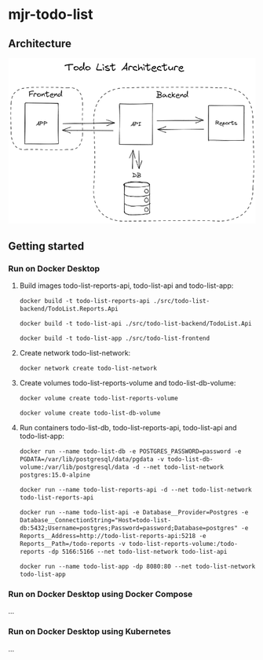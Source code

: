 # mjr-todo-list

## Architecture

![Todo List Architecture](docs/todo-list-architecture.png)

## Getting started

### Run on Docker Desktop

1. Build images todo-list-reports-api, todo-list-api and todo-list-app:

    ```
    docker build -t todo-list-reports-api ./src/todo-list-backend/TodoList.Reports.Api
    ```

    ```
    docker build -t todo-list-api ./src/todo-list-backend/TodoList.Api
    ```

    ```
    docker build -t todo-list-app ./src/todo-list-frontend
    ```

2. Create network todo-list-network:

    ``` 
    docker network create todo-list-network
    ```

3. Create volumes todo-list-reports-volume and todo-list-db-volume:

   ```
   docker volume create todo-list-reports-volume
   ```
   
   ```
   docker volume create todo-list-db-volume
   ```

3. Run containers todo-list-db, todo-list-reports-api, todo-list-api and todo-list-app:

    ```
    docker run --name todo-list-db -e POSTGRES_PASSWORD=password -e PGDATA=/var/lib/postgresql/data/pgdata -v todo-list-db-volume:/var/lib/postgresql/data -d --net todo-list-network postgres:15.0-alpine
    ```

    ```
    docker run --name todo-list-reports-api -d --net todo-list-network todo-list-reports-api
    ```

    ```
    docker run --name todo-list-api -e Database__Provider=Postgres -e Database__ConnectionString="Host=todo-list-db:5432;Username=postgres;Password=password;Database=postgres" -e Reports__Address=http://todo-list-reports-api:5218 -e Reports__Path=/todo-reports -v todo-list-reports-volume:/todo-reports -dp 5166:5166 --net todo-list-network todo-list-api
    ```

    ```
    docker run --name todo-list-app -dp 8080:80 --net todo-list-network todo-list-app
    ```

### Run on Docker Desktop using Docker Compose

...

### Run on Docker Desktop using Kubernetes

...